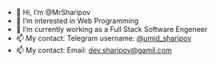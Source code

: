 - 👋 Hi, I’m @MrSharipov
- 👀 I’m interested in Web Programming
- 🌱 I’m currently working as a Full Stack Software Engeneer
- 📫 My contact: Telegram username: [@umid_sharipov](https://t.me/umid_sharipov)
- 📫 My contact: Email: dev.sharipov@gamil.com

<!---
MrSharipov/MrSharipov is a ✨ special ✨ repository because its `README.md` (this file) appears on your GitHub profile.
You can click the Preview link to take a look at your changes.
--->
